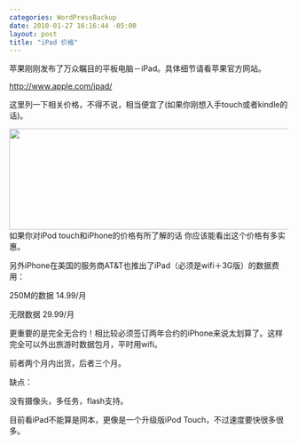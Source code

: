 ```yaml
--- 
categories: WordPressBackup
date: 2010-01-27 16:16:44 -05:00
layout: post
title: "iPad 价格"
---
```

苹果刚刚发布了万众瞩目的平板电脑－iPad。具体细节请看苹果官方网站。

<a href="http://www.apple.com/ipad/" target="_blank">http://www.apple.com/ipad/</a>

这里列一下相关价格，不得不说，相当便宜了(如果你刚想入手touch或者kindle的话)。

<a href="http://ztnote.files.wordpress.com/2010/01/screen-shot-2010-01-27-at-3-08-49-pm.png"><img class="aligncenter size-full wp-image-2603" title="Screen shot 2010-01-27 at 3.08.49 PM" src="http://ztnote.files.wordpress.com/2010/01/screen-shot-2010-01-27-at-3-08-49-pm.png" alt="" width="508" height="182" /></a>如果你对iPod touch和iPhone的价格有所了解的话 你应该能看出这个价格有多实惠。

另外iPhone在美国的服务商AT&amp;T也推出了iPad（必须是wifi＋3G版）的数据费用：

250M的数据 14.99/月

无限数据 29.99/月

更重要的是完全无合约！相比较必须签订两年合约的iPhone来说太划算了。这样完全可以外出旅游时数据包月，平时用wifi。

前者两个月内出货，后者三个月。

缺点：

没有摄像头，多任务，flash支持。

目前看iPad不能算是网本，更像是一个升级版iPod Touch，不过速度要快很多很多。
